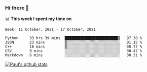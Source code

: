 ### Hi there 👋

📊 **This week I spent my time on**
<!--START_SECTION:waka-->
```text
Week: 11 October, 2021 - 17 October, 2021

Python     33 hrs 39 mins  ████████████████████████▒   97.30 % 
JSON       23 mins         ▒░░░░░░░░░░░░░░░░░░░░░░░░   01.15 % 
C++        16 mins         ▒░░░░░░░░░░░░░░░░░░░░░░░░   00.77 % 
CSV        9 mins          ░░░░░░░░░░░░░░░░░░░░░░░░░   00.47 % 
Markdown   6 mins          ░░░░░░░░░░░░░░░░░░░░░░░░░   00.31 % 
```
<!--END_SECTION:waka-->


[![Paul's github stats](https://github-readme-stats.vercel.app/api?username=mickeyouyou&theme=dracula&show_icons=true)](https://github.com/anuraghazra/github-readme-stats)
